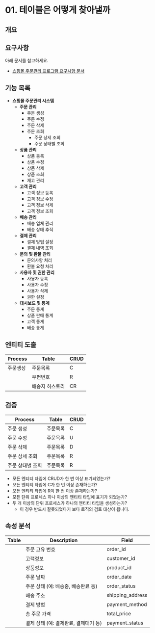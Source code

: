# 01. 테이블은 어떻게 찾아낼까


## 개요


## 요구사항

아래 문서를 참고하세요.

* [쇼핑몰 주문관리 프로그램 요구사항 문서](../002//READMD.md)


## 기능 목록

- **쇼핑몰 주문관리 시스템**
  - **주문 관리**
    - 주문 생성
    - 주문 수정
    - 주문 삭제
    - 주문 조회
      - 주문 상세 조회
      - 주문 상태별 조회
  - **상품 관리**
    - 상품 등록
    - 상품 수정
    - 상품 삭제
    - 상품 조회
    - 재고 관리
  - **고객 관리**
    - 고객 정보 등록
    - 고객 정보 수정
    - 고객 정보 삭제
    - 고객 정보 조회
  - **배송 관리**
    - 배송 업체 관리
    - 배송 상태 추적
  - **결제 관리**
    - 결제 방법 설정
    - 결제 내역 조회
  - **문의 및 환불 관리**
    - 문의사항 처리
    - 환불 요청 처리
  - **사용자 및 권한 관리**
    - 사용자 등록
    - 사용자 수정
    - 사용자 삭제
    - 권한 설정
  - **대시보드 및 통계**
    - 주문 통계
    - 상품 판매 통계
    - 고객 통계
    - 배송 통계


## 엔티티 도출

| Process  | Table           | CRUD |
| -------- | --------------- | ---- |
| 주문생성 | 주문목록        | C    |
|          | 우편번호        | R    |
|          | 배송지 히스토리 | CR   |


## 검증

| Process          | Table    | CRUD |
| ---------------- | -------- | ---- |
| 주문 생성        | 주문목록 | C    |
| 주문 수정        | 주문목록 | U    |
| 주문 삭제        | 주문목록 | D    |
| 주문 상세 조회   | 주문목록 | R    |
| 주문 상태별 조회 | 주문목록 | R    |

* 모든 엔티티 타입에 CRUD가 한 번 이상 표기되었는가?
* 모든 엔티티 타입에 C가 한 번 이상 존재하는가?
* 모든 엔티티 타입에 R이 한 번 이상 존재하는가?
* 모든 단위 프로세스 하나 이상의 엔티티 타입에 표기가 되었는가?
* 두 개 이상의 단위 프로세스가 하나의 엔티티 타입을 생성하는가?
  * 이 경우 반드시 잘못되었다기 보다 로직의 검토 대상이 됩니다.


## 속성 분석

| Table | Description                           | Field            |
| ----- | ------------------------------------- | ---------------- |
|       | 주문 고유 번호                        | order_id         |
|       | 고객정보                              | customer_id      |
|       | 상품정보                              | product_id       |
|       | 주문 날짜                             | order_date       |
|       | 주문 상태 (예: 배송중, 배송완료 등)   | order_status     |
|       | 배송 주소                             | shipping_address |
|       | 결제 방법                             | payment_method   |
|       | 총 주문 가격                          | total_price      |
|       | 결제 상태 (예: 결제완료, 결제대기 등) | payment_status   |
